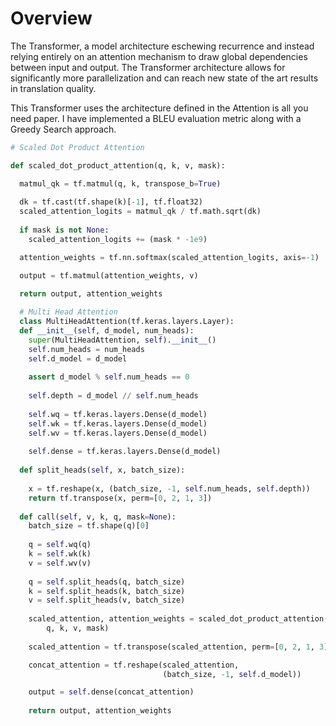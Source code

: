 # Overview
The Transformer, a model architecture eschewing recurrence and instead relying entirely on an attention mechanism to draw global dependencies between input and output. The Transformer architecture allows for significantly more parallelization and can reach new state of the art results in translation quality.

This Transformer uses the architecture defined in the Attention is all you need paper. I have implemented a BLEU evaluation metric along with a Greedy Search approach.

```python
# Scaled Dot Product Attention

def scaled_dot_product_attention(q, k, v, mask):

  matmul_qk = tf.matmul(q, k, transpose_b=True)  
   
  dk = tf.cast(tf.shape(k)[-1], tf.float32)
  scaled_attention_logits = matmul_qk / tf.math.sqrt(dk)
 
  if mask is not None:
    scaled_attention_logits += (mask * -1e9)  

  attention_weights = tf.nn.softmax(scaled_attention_logits, axis=-1)  

  output = tf.matmul(attention_weights, v) 

  return output, attention_weights
  
  # Multi Head Attention
  class MultiHeadAttention(tf.keras.layers.Layer):
  def __init__(self, d_model, num_heads):
    super(MultiHeadAttention, self).__init__()
    self.num_heads = num_heads
    self.d_model = d_model
    
    assert d_model % self.num_heads == 0
    
    self.depth = d_model // self.num_heads
    
    self.wq = tf.keras.layers.Dense(d_model)
    self.wk = tf.keras.layers.Dense(d_model)
    self.wv = tf.keras.layers.Dense(d_model)
    
    self.dense = tf.keras.layers.Dense(d_model)
        
  def split_heads(self, x, batch_size):
    
    x = tf.reshape(x, (batch_size, -1, self.num_heads, self.depth))
    return tf.transpose(x, perm=[0, 2, 1, 3])
    
  def call(self, v, k, q, mask=None):
    batch_size = tf.shape(q)[0]
    
    q = self.wq(q)  
    k = self.wk(k)  
    v = self.wv(v)  
    
    q = self.split_heads(q, batch_size)  
    k = self.split_heads(k, batch_size) 
    v = self.split_heads(v, batch_size)  
    
    scaled_attention, attention_weights = scaled_dot_product_attention(
        q, k, v, mask)
    
    scaled_attention = tf.transpose(scaled_attention, perm=[0, 2, 1, 3])  

    concat_attention = tf.reshape(scaled_attention, 
                                  (batch_size, -1, self.d_model))  

    output = self.dense(concat_attention)  
        
    return output, attention_weights
